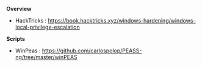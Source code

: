 
**Overview**

- HackTricks : https://book.hacktricks.xyz/windows-hardening/windows-local-privilege-escalation

**Scripts**

- WinPeas : https://github.com/carlospolop/PEASS-ng/tree/master/winPEAS